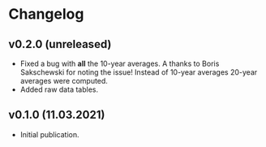 # Changelog

## v0.2.0 (unreleased)

* Fixed a bug with **all** the 10-year averages. A thanks to Boris Sakschewski for
  noting the issue! Instead of 10-year averages 20-year averages were computed.
* Added raw data tables.

## v0.1.0 (11.03.2021)

 * Initial publication.

